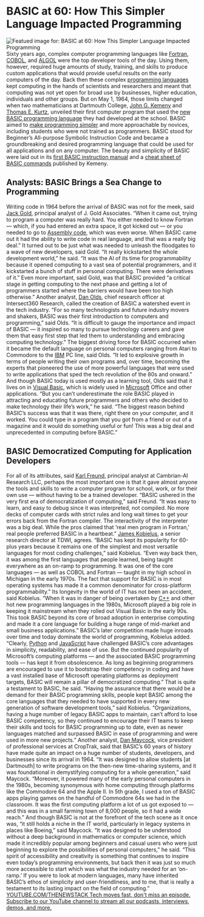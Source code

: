 # BASIC at 60: How This Simpler Language Impacted Programming
![Featued image for: BASIC at 60: How This Simpler Language Impacted Programming](https://cdn.thenewstack.io/media/2024/05/f81a7dc0-getty-images-nbj1-kqx6go-unsplash-1-1024x683.jpg)
Sixty years ago, complex computer programming languages like
[Fortran](https://thenewstack.io/how-john-backus-fortran-beat-machine-codes-priesthood/), [COBOL](https://thenewstack.io/u-s-unemployment-surge-highlights-dire-need-for-cobol-skills/), and [ALGOL](https://thehistoryofcomputing.net/algol?utm_source=the+new+stack) were the top developer tools of the day. Using them, however, required huge amounts of study, training, and skills to produce custom applications that would provide useful results on the early computers of the day.
Back then these complex
[programming languages](https://thenewstack.io/the-fastest-programming-language-daves-garage-seeks-the-answer/) kept computing in the hands of scientists and researchers and meant that computing was not yet open for broad use by businesses, higher education, individuals and other groups.
But on May 1, 1964, those limits changed when two mathematicians at Dartmouth College,
[John G. Kemeny](https://en.wikipedia.org/wiki/John_G._Kemeny) and [Thomas E. Kurtz](https://en.wikipedia.org/wiki/Thomas_E._Kurtz), unveiled their first computer program that used the [new BASIC programming language](https://www.dartmouth.edu/basicfifty/basic.html) they had developed at the school. BASIC aimed to [make programming simpler](https://thenewstack.io/scala-creator-proposes-lean-scala-for-simpler-code/) and more approachable by novices, including students who were not trained as programmers. BASIC stood for Beginner’s All-purpose Symbolic Instruction Code and became a groundbreaking and desired programming language that could be used for all applications and on any computer. The beauty and simplicity of BASIC were laid out in its [first BASIC instruction manual](https://www.dartmouth.edu/basicfifty/basicmanual_1964.pdf) and a [cheat sheet of BASIC commands](https://www.dartmouth.edu/basicfifty/commands.html) published by Kemeny.
## Analysts: BASIC Brings a Sea Change to Programming
Writing code in 1964 before the arrival of BASIC was not for the meek, said
[Jack Gold](https://www.linkedin.com/in/jckgld/), principal analyst of J. Gold Associates. “When it came out, trying to program a computer was really hard. You either needed to know Fortran — which, if you had entered an extra space, it got kicked out — or you needed to go to [Assembly code](https://thenewstack.io/week-programming-developers-mantra-good/), which was even worse. When BASIC came out it had the ability to write code in real language, and that was a really big deal.”
It turned out to be just what was needed to unleash the floodgates to a wave of new developers, said Gold. “It really kickstarted the whole development world,” he said. “It was the AI of its time for programmability because it opened computing to a vast sea of potential programmers, and it kickstarted a bunch of stuff in personal computing. There were derivatives of it.”
Even more important, said Gold, was that BASIC provided “a critical stage in getting computing to the next phase and getting a lot of programmers started where the barriers would have been too high otherwise.”
Another analyst,
[Dan Olds](https://www.linkedin.com/in/dan-olds-i360/), chief research officer at Intersect360 Research, called the creation of BASIC a watershed event in the tech industry.
“For so many technologists and future industry movers and shakers, BASIC was their first introduction to computers and programming,” said Olds. “It is difficult to gauge the importance and impact of BASIC — it inspired so many to pursue technology careers and gave them that easy first step that led them to understanding and embracing computing technology.”
The biggest driving force for BASIC occurred when it became the default language on personal computers ranging from Atari to Commodore to the
[IBM](https://www.ibm.com?utm_content=inline+mention) PC line, said Olds. “It led to explosive growth in terms of people writing their own programs and, over time, becoming the experts that pioneered the use of more powerful languages that were used to write applications that sped the tech revolution of the 80s and onward.”
And though BASIC today is used mostly as a learning tool, Olds said that it lives on in
[Visual Basic](https://thenewstack.io/visual-basic-lingers-on/), which is widely used in [Microsoft](https://news.microsoft.com/?utm_content=inline+mention) Office and other applications. “But you can’t underestimate the role BASIC played in attracting and educating future programmers and others who decided to make technology their life’s work,” he said. “The biggest reason behind BASIC’s success was that it was there, right there on your computer, and it worked. You could type in a program that you got from a friend or out of a magazine and it would do something useful or fun! This was a big deal and unprecedented in computing before BASIC.”
## BASIC Democratized Computing for Application Developers
For all of its attributes, said
[Karl Freund](https://www.linkedin.com/in/kfreund/), principal analyst at Cambrian-AI Research LLC, perhaps the most important one is that it gave almost anyone the tools and skills to write a computer program for school, work, or for their own use — without having to be a trained developer.
“BASIC ushered in the very first era of democratization of computing,” said Freund. “It was easy to learn, and easy to debug since it was interpreted, not compiled. No more decks of computer cards with strict rules and long wait times to get your errors back from the Fortran compiler. The interactivity of the interpreter was a big deal. While the pros claimed that ‘real men program in Fortran,’ real people preferred BASIC in a heartbeat.”
[James Kobielus](https://www.linkedin.com/in/jameskobielus/), a senior research director at TDWI, agrees. “BASIC has kept its popularity for 60-plus years because it remains one of the simplest and most versatile languages for most coding challenges,” said Kobielus. “Even way back then, it was among the first languages that people learned, being taught everywhere as an on-ramp to programming. It was one of the core languages — as well as COBOL and Fortran — taught in my high school in Michigan in the early 1970s. The fact that support for BASIC is in most operating systems has made it a common denominator for cross-platform programmability.”
Its longevity in the world of IT has not been an accident, said Kobielus. “When it was in danger of being overtaken by
[C++](https://thenewstack.io/bjarne-stroustrups-plan-for-bringing-safety-to-c/) and other hot new programming languages in the 1980s, Microsoft played a big role in keeping it mainstream when they rolled out Visual Basic in the early 90s. This took BASIC beyond its core of broad adoption in enterprise computing and made it a core language for building a huge range of mid-market and small business applications.”
BASIC’s later competition made huge inroads over time and today dominate the world of programming, Kobielus added. “Clearly,
[Python](https://thenewstack.io/an-introduction-to-python-a-language-for-the-ages/) and [JavaScript](https://thenewstack.io/javascript/) have challenged BASIC’s core advantages in simplicity, readability, and ease of use. But the continued popularity of Microsoft’s computing platforms — and the associated BASIC programming tools — has kept it from obsolescence. As long as beginning programmers are encouraged to use it to bootstrap their competency in coding and have a vast installed base of Microsoft operating platforms as deployment targets, BASIC will remain a pillar of democratized computing.”
That is quite a testament to BASIC, he said. “Having the assurance that there would be a demand for their BASIC programming skills, people kept BASIC among the core languages that they needed to have supported in every new generation of software development tools,” said Kobielus. “Organizations, having a huge number of legacy BASIC apps to maintain, can’t afford to lose BASIC competency, so they continued to encourage their IT teams to keep their skills and tools for BASIC programming up to date, even as newer languages matched and surpassed BASIC in ease of programming and were used in more new projects.”
Another analyst,
[Dan Maycock](https://www.linkedin.com/in/danmaycock/), vice president of professional services at CropTrak, said that BASIC’s 60 years of history have made quite an impact on a huge number of students, developers, and businesses since its arrival in 1964.
“It was designed to allow students [at Dartmouth] to write programs on the then-new time-sharing systems, and it was foundational in demystifying computing for a whole generation,” said Maycock. “Moreover, it powered many of the early personal computers in the 1980s, becoming synonymous with home computing through platforms like the Commodore 64 and the Apple II. In 5th grade, I used a ton of BASIC apps playing games on the handful of Commodore 64s we had in the classroom. It was the first computing platform a lot of us got exposed to — and this was in a small farming town of 8,000 people, so it had a wide reach.”
And though BASIC is not at the forefront of the tech scene as it once was, “it still holds a niche in the IT world, particularly in legacy systems in places like Boeing,” said Maycock.
“It was designed to be understood without a deep background in mathematics or computer science, which made it incredibly popular among beginners and casual users who were just beginning to explore the possibilities of personal computers,” he said. “This spirit of accessibility and creativity is something that continues to inspire even today’s programming environments, but back then it was just so much more accessible to start which was what the industry needed for an ‘on-ramp.’ If you were to look at modern languages, many have inherited BASIC’s ethos of simplicity and user-friendliness, and to me, that is really a testament to its lasting impact on the field of computing.”
[
YOUTUBE.COM/THENEWSTACK
Tech moves fast, don't miss an episode. Subscribe to our YouTube
channel to stream all our podcasts, interviews, demos, and more.
](https://youtube.com/thenewstack?sub_confirmation=1)